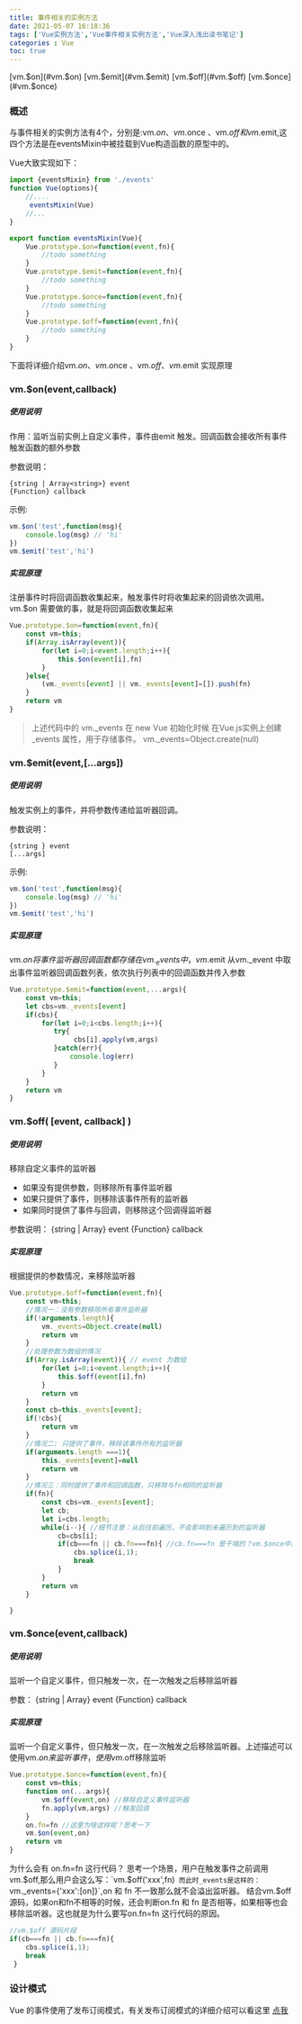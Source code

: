 ```yaml
---
title: 事件相关的实例方法
date: 2021-05-07 16:18:36
tags: ['Vue实例方法','Vue事件相关实例方法','Vue深入浅出读书笔记']
categories : Vue
toc: true
---
```


[vm.$on](#vm.$on)
[vm.$emit](#vm.$emit)
[vm.$off](#vm.$off)
[vm.$once](#vm.$once)

### 概述
与事件相关的实例方法有4个，分别是:vm.$on 、 vm.$once 、vm.$off 和 vm.$emit,这四个方法是在eventsMixin中被挂载到Vue构造函数的原型中的。

Vue大致实现如下：
```js
import {eventsMixin} from './events'
function Vue(options){
    //....
     eventsMixin(Vue)
    //...
}
```
```js
export function eventsMixin(Vue){
    Vue.prototype.$on=function(event,fn){
        //todo something
    }
    Vue.prototype.$emit=function(event,fn){
        //todo something
    }
    Vue.prototype.$once=function(event,fn){
        //todo something
    }
    Vue.prototype.$off=function(event,fn){
        //todo something
    }
}
```

下面将详细介绍vm.$on 、 vm.$once 、vm.$off 、vm.$emit 实现原理

### <div id="vm.$on">vm.$on(event,callback)</div>

##### 使用说明

作用：监听当前实例上自定义事件，事件由emit 触发。回调函数会接收所有事件触发函数的额外参数

参数说明：
```
{string | Array<string>} event
{Function} callback
```

示例:
```js
vm.$on('test',function(msg){
    console.log(msg) // 'hi'
})
vm.$emit('test','hi')
```

##### 实现原理
注册事件时将回调函数收集起来，触发事件时将收集起来的回调依次调用。
vm.$on 需要做的事，就是将回调函数收集起来

```js
Vue.prototype.$on=function(event,fn){
    const vm=this;
    if(Array.isArray(event)){
        for(let i=0;i<event.length;i++){
            this.$on(event[i],fn)
        }
    }else{
        (vm._events[event] || vm._events[event]=[]).push(fn)
    }
    return vm
}
```
> 上述代码中的 vm._events 在 new Vue 初始化时候 在Vue.js实例上创建_events 属性，用于存储事件。 vm._events=Object.create(null)


### <div id="vm.$emit">vm.$emit(event,[...args])</div>

##### 使用说明
触发实例上的事件，并将参数传递给监听器回调。

参数说明：
```
{string } event
[...args]
```

示例:
```js
vm.$on('test',function(msg){
    console.log(msg) // 'hi'
})
vm.$emit('test','hi')
```
##### 实现原理
vm.$on 将事件监听器回调函数都存储在vm._events 中，vm.$emit 从vm._event 中取出事件监听器回调函数列表，依次执行列表中的回调函数并传入参数

```js
Vue.prototype.$emit=function(event,...args){
    const vm=this;
    let cbs=vm._events[event]
    if(cbs){
        for(let i=0;i<cbs.length;i++){
           try{
                cbs[i].apply(vm,args)
           }catch(err){
               console.log(err)
           }
        }
    }
    return vm
}
```


### <div id="vm.$off">vm.$off( [event, callback] )</div>
##### 使用说明
移除自定义事件的监听器
- 如果没有提供参数，则移除所有事件监听器
- 如果只提供了事件，则移除该事件所有的监听器
- 如果同时提供了事件与回调，则移除这个回调得监听器

参数说明：
{string | Array<string>} event
{Function} callback

##### 实现原理
根据提供的参数情况，来移除监听器
```js
Vue.prototype.$off=function(event,fn){
    const vm=this;
    //情况一：没有参数移除所有事件监听器
    if(!arguments.length){ 
        vm._events=Object.create(null)
        return vm
    }
    //处理参数为数组的情况
    if(Array.isArray(event)){ // event 为数组
        for(let i=0;i<event.length;i++){
            this.$off(event[i],fn)
        }
        return vm
    }
    const cb=this._events[event];
    if(!cbs){
        return vm
    }
    //情况二: 只提供了事件，移除该事件所有的监听器
    if(arguments.length ===1){ 
        this._events[event]=null
        return vm
    }
    //情况三：同时提供了事件和回调函数，只移除与fn相同的监听器
    if(fn){ 
        const cbs=vm._events[event];
        let cb;
        let i=cbs.length;
        while(i--){ //细节注意：从后往前遍历，不会影响到未遍历到的监听器
            cb=cbs[i];
            if(cb===fn || cb.fn===fn){ //cb.fn===fn 是干啥的？vm.$once中具体讲解
                cbs.splice(i,1);
                break
            }
        }
        return vm
    }

}
```

### <div id="vm.$once">vm.$once(event,callback)</div>

##### 使用说明
监听一个自定义事件，但只触发一次，在一次触发之后移除监听器

参数：
{string | Array<string>} event
{Function} callback

##### 实现原理
监听一个自定义事件，但只触发一次，在一次触发之后移除监听器。上述描述可以使用vm.$on 来监听事件， 使用vm.$off移除监听

```js
Vue.prototype.$once=function(event,fn){
    const vm=this;
    function on(...args){
        vm.$off(event,on) //移除自定义事件监听器
        fn.apply(vm,args) //触发回调
    }
    on.fn=fn //这里为啥这样呢？思考一下
    vm.$on(event,on)
    return vm
}
```

为什么会有 on.fn=fn  这行代码？
思考一个场景，用户在触发事件之前调用vm.$off,那么用户会这么写：`vm.$off('xxx',fn)`
而此时_events是这样的：`vm._events={'xxx':[on]}`,on 和 fn 不一致那么就不会溢出监听器。
结合vm.$off源码，如果on和fn不相等的时候，还会判断on.fn 和 fn 是否相等，如果相等也会移除监听器。这也就是为什么要写on.fn=fn 这行代码的原因。

```js
//vm.$off 源码片段
if(cb===fn || cb.fn===fn){
    cbs.splice(i,1);
    break
 }
```
### 设计模式
Vue 的事件使用了发布订阅模式，有关发布订阅模式的详细介绍可以看这里 [点我](https://www.cnblogs.com/lovesong/p/5272752.html)
